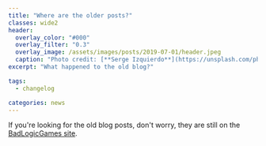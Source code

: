 ```yaml
---
title: "Where are the older posts?"
classes: wide2
header:
  overlay_color: "#000"
  overlay_filter: "0.3"
  overlay_image: /assets/images/posts/2019-07-01/header.jpeg
  caption: "Photo credit: [**Serge Izquierdo**](https://unsplash.com/photos/F1o-LmqqH08)"
excerpt: "What happened to the old blog?"

tags:
  - changelog

categories: news
---
```


If you're looking for the old blog posts, don't worry, they are still on the [BadLogicGames site](https://www.badlogicgames.com/wordpress/).
